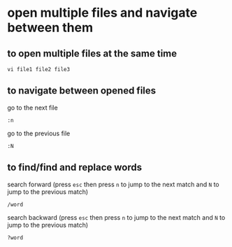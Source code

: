 # open multiple files and navigate between them

## to open multiple files at the same time
```
vi file1 file2 file3
```

## to navigate between opened files
go to the next file
```
:n
```

go to the previous file
```
:N
```

## to find/find and replace words
search forward (press `esc` then press `n` to jump to the next match and `N` to jump to the previous match)
```
/word
```

search backward (press `esc` then press `n` to jump to the next match and `N` to jump to the previous match)
```
?word
```
